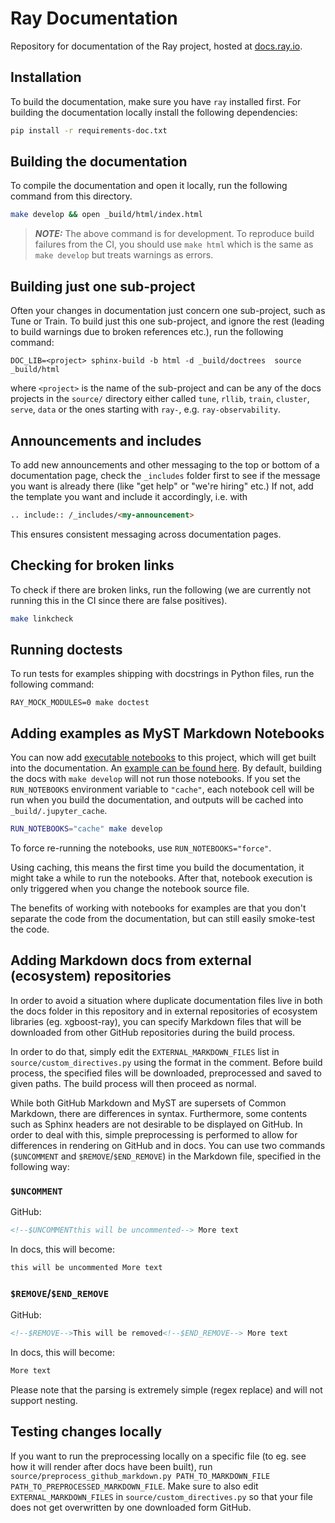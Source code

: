 # Ray Documentation

Repository for documentation of the Ray project, hosted at [docs.ray.io](https://docs.ray.io).

## Installation

To build the documentation, make sure you have `ray` installed first.
For building the documentation locally install the following dependencies:

```bash
pip install -r requirements-doc.txt
```

## Building the documentation

To compile the documentation and open it locally, run the following command from this directory.

```bash
make develop && open _build/html/index.html
```

> **_NOTE:_**  The above command is for development. To reproduce build failures from the
> CI, you should use `make html` which is the same as `make develop` but treats warnings as errors.

## Building just one sub-project

Often your changes in documentation just concern one sub-project, such as Tune or Train.
To build just this one sub-project, and ignore the rest
(leading to build warnings due to broken references etc.), run the following command:

```shell
DOC_LIB=<project> sphinx-build -b html -d _build/doctrees  source _build/html
```
where `<project>` is the name of the sub-project and can be any of the docs projects in the `source/`
directory either called `tune`, `rllib`, `train`, `cluster`, `serve`, `data` or the ones starting
with `ray-`, e.g. `ray-observability`.

## Announcements and includes

To add new announcements and other messaging to the top or bottom of a documentation page,
check the `_includes` folder first to see if the message you want is already there (like "get help"
or "we're hiring" etc.)
If not, add the template you want and include it accordingly, i.e. with

```markdown
.. include:: /_includes/<my-announcement>
```

This ensures consistent messaging across documentation pages.

## Checking for broken links

To check if there are broken links, run the following (we are currently not running this
in the CI since there are false positives).

```bash
make linkcheck
```

## Running doctests

To run tests for examples shipping with docstrings in Python files, run the following command:

```shell
RAY_MOCK_MODULES=0 make doctest
```

## Adding examples as MyST Markdown Notebooks

You can now add [executable notebooks](https://myst-nb.readthedocs.io/en/latest/use/markdown.html) to this project,
which will get built into the documentation.
An [example can be found here](./source/serve/tutorials/rllib.md).
By default, building the docs with `make develop` will not run those notebooks.
If you set the `RUN_NOTEBOOKS` environment variable to `"cache"`, each notebook cell will be run when you build the
documentation, and outputs will be cached into `_build/.jupyter_cache`.

```bash
RUN_NOTEBOOKS="cache" make develop
```

To force re-running the notebooks, use `RUN_NOTEBOOKS="force"`.

Using caching, this means the first time you build the documentation, it might take a while to run the notebooks.
After that, notebook execution is only triggered when you change the notebook source file.

The benefits of working with notebooks for examples are that you don't separate the code from the documentation, but can still easily smoke-test the code.

## Adding Markdown docs from external (ecosystem) repositories

In order to avoid a situation where duplicate documentation files live in both the docs folder
in this repository and in external repositories of ecosystem libraries (eg. xgboost-ray), you can
specify Markdown files that will be downloaded from other GitHub repositories during the build process.

In order to do that, simply edit the `EXTERNAL_MARKDOWN_FILES` list in `source/custom_directives.py`
using the format in the comment. Before build process, the specified files will be downloaded, preprocessed
and saved to given paths. The build process will then proceed as normal.

While both GitHub Markdown and MyST are supersets of Common Markdown, there are differences in syntax.
Furthermore, some contents such as Sphinx headers are not desirable to be displayed on GitHub.
In order to deal with this, simple preprocessing is performed to allow for differences
in rendering on GitHub and in docs. You can use two commands (`$UNCOMMENT` and `$REMOVE`/`$END_REMOVE`)
in the Markdown file, specified in the following way:

### `$UNCOMMENT`

GitHub:

```html
<!--$UNCOMMENTthis will be uncommented--> More text
```

In docs, this will become:

```html
this will be uncommented More text
```

### `$REMOVE`/`$END_REMOVE`

GitHub:

```html
<!--$REMOVE-->This will be removed<!--$END_REMOVE--> More text
```

In docs, this will become:

```html
More text
```

Please note that the parsing is extremely simple (regex replace) and will not support nesting.

## Testing changes locally

If you want to run the preprocessing locally on a specific file (to eg. see how it will render after docs have been built), run `source/preprocess_github_markdown.py PATH_TO_MARKDOWN_FILE PATH_TO_PREPROCESSED_MARKDOWN_FILE`. Make sure to also edit `EXTERNAL_MARKDOWN_FILES` in `source/custom_directives.py` so that your file does not get overwritten by one downloaded form GitHub.

